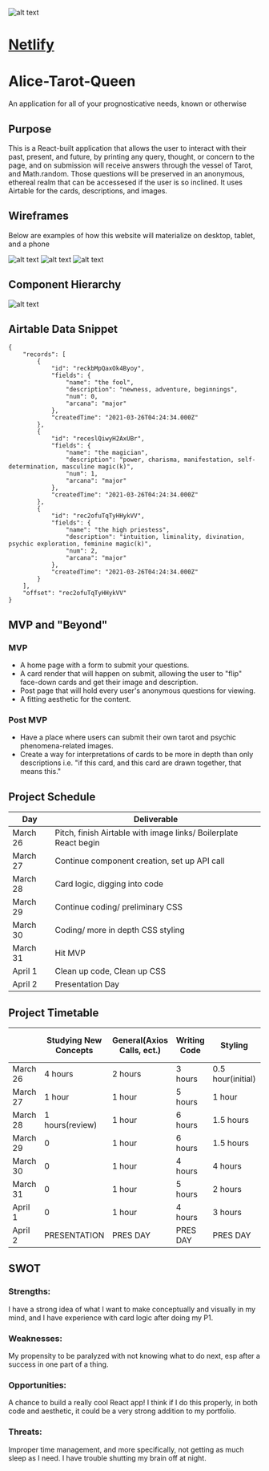 ![alt text](https://i.pinimg.com/originals/d2/e9/5f/d2e95f54788f932b61296561d8ef6343.jpg)


# [Netlify](https://alice-tarot-queen.netlify.app/)



# Alice-Tarot-Queen

An application for all of your prognosticative needs, known or otherwise

## Purpose

This is a React-built application that allows the user to interact with their past, present, and future, by printing any query, thought, or concern to the page, and on submission will receive answers through the vessel of Tarot, and Math.random. Those questions will be preserved in an anonymous, ethereal realm that can be accessesed if the user is so inclined. It uses Airtable for the cards, descriptions, and images.

## Wireframes

Below are examples of how this website will materialize on desktop, tablet, and a phone

![alt text](https://i.imgur.com/hI5wTaK.jpeg)
![alt text](https://i.imgur.com/bdcAFyz.jpeg)
![alt text](https://i.imgur.com/9ykv229.jpeg)

## Component Hierarchy

![alt text](https://i.imgur.com/IcQao8U.jpeg)

## Airtable Data Snippet

```
{
    "records": [
        {
            "id": "reckbMpQaxOk4Byoy",
            "fields": {
                "name": "the fool",
                "description": "newness, adventure, beginnings",
                "num": 0,
                "arcana": "major"
            },
            "createdTime": "2021-03-26T04:24:34.000Z"
        },
        {
            "id": "receslQiwyH2AxUBr",
            "fields": {
                "name": "the magician",
                "description": "power, charisma, manifestation, self-determination, masculine magic(k)",
                "num": 1,
                "arcana": "major"
            },
            "createdTime": "2021-03-26T04:24:34.000Z"
        },
        {
            "id": "rec2ofuTqTyHHykVV",
            "fields": {
                "name": "the high priestess",
                "description": "intuition, liminality, divination, psychic exploration, feminine magic(k)",
                "num": 2,
                "arcana": "major"
            },
            "createdTime": "2021-03-26T04:24:34.000Z"
        }
    ],
    "offset": "rec2ofuTqTyHHykVV"
}
```

## MVP and "Beyond"

### MVP

- A home page with a form to submit your questions.
- A card render that will happen on submit, allowing the user to "flip" face-down cards and get their image and description.
- Post page that will hold every user's anonymous questions for viewing.
- A fitting aesthetic for the content.

### Post MVP

- Have a place where users can submit their own tarot and psychic phenomena-related images.
- Create a way for interpretations of cards to be more in depth than only descriptions i.e. "if this card, and this card are drawn together, that means this."

## Project Schedule

| Day      | Deliverable                                                      |
| -------- | ---------------------------------------------------------------- |
| March 26 | Pitch, finish Airtable with image links/ Boilerplate React begin |
| March 27 | Continue component creation, set up API call                     |
| March 28 | Card logic, digging into code                                    |
| March 29 | Continue coding/ preliminary CSS                                 |
| March 30 | Coding/ more in depth CSS styling                                |
| March 31 | Hit MVP                                                          |
| April 1  | Clean up code, Clean up CSS                                      |
| April 2  | Presentation Day                                                 |

## Project Timetable

|          | Studying New Concepts | General(Axios Calls, ect.) | Writing Code | Styling           | Total Hours Day | Total Hours Days |
| -------- | --------------------- | -------------------------- | ------------ | ----------------- | --------------- | ---------------- |
| March 26 | 4 hours               | 2 hours                    | 3 hours      | 0.5 hour(initial) | 9.5             | 9.5              |
| March 27 | 1 hour                | 1 hour                     | 5 hours      | 1 hour            | 8               | 17.5             |
| March 28 | 1 hours(review)       | 1 hour                     | 6 hours      | 1.5 hours         | 8.5             | 26               |
| March 29 | 0                     | 1 hour                     | 6 hours      | 1.5 hours         | 8.5             | 34.5             |
| March 30 | 0                     | 1 hour                     | 4 hours      | 4 hours           | 9               | 43.5             |
| March 31 | 0                     | 1 hour                     | 5 hours      | 2 hours           | 8               | 51.5             |
| April 1  | 0                     | 1 hour                     | 4 hours      | 3 hours           | 8               | 59.5             |
| April 2  | PRESENTATION          | PRES DAY                   | PRES DAY     | PRES DAY          | PRES DAY        | PRES DAY         |

## SWOT

### Strengths:

I have a strong idea of what I want to make conceptually and visually in my mind, and I have experience with card logic after doing my P1.

### Weaknesses:

My propensity to be paralyzed with not knowing what to do next, esp after a success in one part of a thing.

### Opportunities:

A chance to build a really cool React app! I think if I do this properly, in both code and aesthetic, it could be a very strong addition to my portfolio.

### Threats:

Improper time management, and more specifically, not getting as much sleep as I need. I have trouble shutting my brain off at night.
